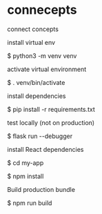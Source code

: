 # connecepts
connect concepts

install virtual env

$ python3 -m venv venv

activate virtual environment

$ . venv/bin/activate

install dependencies

$ pip install -r requirements.txt

test locally (not on production)

$ flask run --debugger

install React dependencies

$ cd my-app

$ npm install

Build production bundle

$ npm run build



